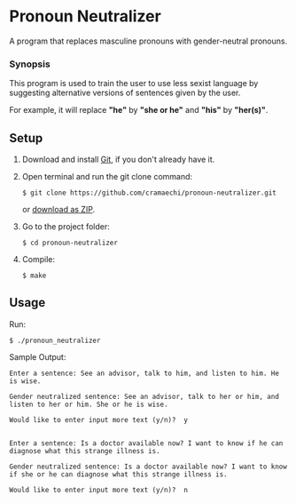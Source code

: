 # Pronoun Neutralizer
A program that replaces masculine pronouns with gender-neutral pronouns.

### Synopsis
This program is used to train the user to use less sexist language by suggesting alternative versions
of sentences given by the user.

For example, it will replace **"he"** by **"she or he"** and **"his"** by **"her(s)"**.

## Setup
1. Download and install [Git](https://git-scm.com/downloads), if you don't already have it.

2. Open terminal and run the git clone command:

   ```
   $ git clone https://github.com/cramaechi/pronoun-neutralizer.git
   ```
    or [download as ZIP](https://github.com/cramaechi/pronoun-neutralizer/archive/master.zip).

3. Go to the project folder:

   ```
   $ cd pronoun-neutralizer
   ```

4. Compile:

   ```
   $ make
   ```
   
## Usage
Run:

```
$ ./pronoun_neutralizer
```

Sample Output:
```
Enter a sentence: See an advisor, talk to him, and listen to him. He is wise.                                         
                                                                                                                      
Gender neutralized sentence: See an advisor, talk to her or him, and listen to her or him. She or he is wise.                                      
                                                                                                                      
Would like to enter input more text (y/n)?  y                                                                         
                                                                                                                      
                                                                                                                      
Enter a sentence: Is a doctor available now? I want to know if he can diagnose what this strange illness is.          
                                                                                                                      
Gender neutralized sentence: Is a doctor available now? I want to know if she or he can diagnose what this strange illness is.                     
                                                                                                                      
Would like to enter input more text (y/n)?  n 
```
